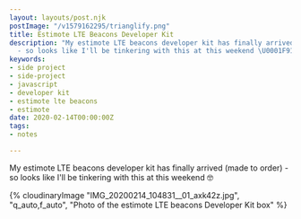 ```yaml
---
layout: layouts/post.njk
postImage: "/v1579162295/trianglify.png"
title: Estimote LTE Beacons Developer Kit
description: "My estimote LTE beacons developer kit has finally arrived (made to order)
  - so looks like I'll be tinkering with this at this weekend \U0001F913"
keywords:
- side project
- side-project
- javascript
- developer kit
- estimote lte beacons
- estimote
date: 2020-02-14T00:00:00Z
tags:
- notes

---
```

My estimote LTE beacons developer kit has finally arrived (made to order) - so looks like I'll be tinkering with this at this weekend 🤓

{% cloudinaryImage "IMG_20200214_104831__01_axk42z.jpg", "q_auto,f_auto", "Photo of the estimote LTE beacons Developer Kit box" %}